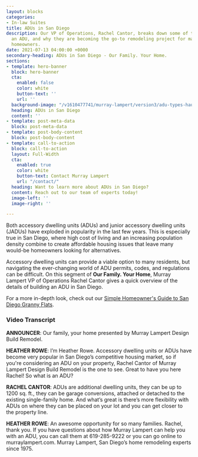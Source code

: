 ```yaml
---
layout: blocks
categories:
- In-law Suites
title: ADUs in San Diego
description: Our VP of Operations, Rachel Cantor, breaks down some of the basics of
  an ADU, and why they are becoming the go-to remodeling project for many San Diego
  homeowners.
date: 2021-07-13 04:00:00 +0000
secondary-heading: ADUs in San Diego - Our Family. Your Home.
sections:
- template: hero-banner
  block: hero-banner
  cta:
    enabled: false
    color: white
    button-text: ''
    url: ''
  background-image: "/v1610477741/murray-lampert/version3/adu-types-hausable.png"
  heading: ADUs in San Diego
  content: ''
- template: post-meta-data
  block: post-meta-data
- template: post-body-content
  block: post-body-content
- template: call-to-action
  block: call-to-action
  layout: Full-Width
  cta:
    enabled: true
    color: white
    button-text: Contact Murray Lampert
    url: "/contact/"
  heading: Want to learn more about ADUs in San Diego?
  content: Reach out to our team of experts today!
  image-left: ''
  image-right: ''

---
```

Both accessory dwelling units (ADUs) and junior accessory dwelling units (JADUs) have exploded in popularity in the last few years. This is especially true in San Diego, where high cost of living and an increasing population density combine to create affordable housing issues that leave many would-be homeowners looking for alternatives.

Accessory dwelling units can provide a viable option to many residents, but navigating the ever-changing world of ADU permits, codes, and regulations can be difficult. On this segment of **Our Family. Your Home**, Murray Lampert VP of Operations Rachel Cantor gives a quick overview of the details of building an ADU in San Diego.

For a more in-depth look, check out our [Simple Homeowner's Guide to San Diego Granny Flats](https://murraylampert.com/simple-homeowners-guide-to-san-diego-granny-flats/).

<lite-youtube videoid="-uXcazSThBo" style="background-image: url('https://i.ytimg.com/vi/-uXcazSThBo/hqdefault.jpg');"></lite-youtube>

### Video Transcript

**ANNOUNCER**: Our family, your home presented by Murray Lampert Design Build Remodel.

**HEATHER ROWE**: I’m Heather Rowe. Accessory dwelling units or ADUs have become very popular in San Diego’s competitive housing market, so if you're considering an ADU on your property, Rachel Cantor of Murray Lampert Design Build Remodel is the one to see. Great to have you here Rachel! So what is an ADU?

**RACHEL CANTOR**: ADUs are additional dwelling units, they can be up to 1200 sq. ft., they can be garage conversions, attached or detached to the existing single-family home. And what’s great is there’s more flexibility with ADUs on where they can be placed on your lot and you can get closer to the property line.

**HEATHER ROWE**: An awesome opportunity for so many families. Rachel, thank you. If you have questions about how Murray Lampert can help you with an ADU, you can call them at 619-285-9222 or you can go online to murraylampert.com. Murray Lampert, San Diego’s home remodeling experts since 1975.